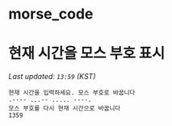 # morse_code
# 현재 시간을 모스 부호 표시
<!-- MORSE_TIME_START -->
_Last updated: `13:59` (KST)_

```
현재 시간을 입력하세요. 모스 부호로 바꿉니다
.---- ...-- ..... ----.
모스 부호를 다시 현재 시간으로 바꿉니다
1359
```
<!-- MORSE_TIME_END -->
